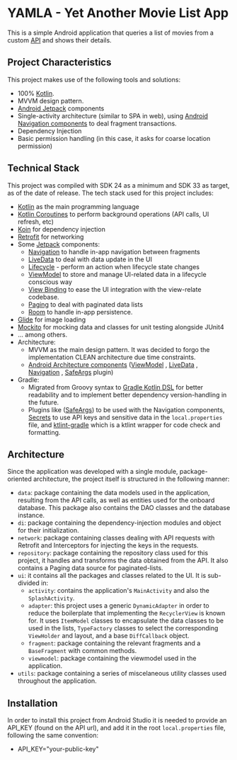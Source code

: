 # YAMLA - Yet Another Movie List App

This is a simple Android application that queries a list of movies from a
custom [API](https://my.api.mockaroo.com/movies.json?key=cb03b960) and shows their details.

## Project Characteristics

This project makes use of the following tools and solutions:

* 100% [Kotlin](https://kotlinlang.org/).
* MVVM design pattern.
* [Android Jetpack](https://developer.android.com/jetpack) components
* Single-activity architecture (similar to SPA in web),
  using [Android Navigation components](https://developer.android.com/guide/navigation/navigation-getting-started)
  to deal fragment transactions.
* Dependency Injection
* Basic permission handling (in this case, it asks for coarse location permission)

## Technical Stack

This project was compiled with SDK 24 as a minimum and SDK 33 as target, as of the date of release.
The tech stack used for this project includes:

* [Kotlin](https://kotlinlang.org/) as the main programming language
* [Kotlin Coroutines](https://kotlinlang.org/docs/reference/coroutines-overview.html) to perform
  background operations (API calls, UI refresh, etc)
* [Koin](https://insert-koin.io/) for dependency injection
* [Retrofit](https://square.github.io/retrofit/) for networking
* Some [Jetpack](https://developer.android.com/jetpack) components:
    * [Navigation](https://developer.android.com/topic/libraries/architecture/navigation/) to handle
      in-app navigation between fragments
    * [LiveData](https://developer.android.com/topic/libraries/architecture/livedata) to deal with
      data update in the UI
    * [Lifecycle](https://developer.android.com/topic/libraries/architecture/lifecycle) - perform an
      action when lifecycle state changes
    * [ViewModel](https://developer.android.com/topic/libraries/architecture/viewmodel) to store and
      manage UI-related data in a lifecycle conscious way
    * [View Binding](https://developer.android.com/topic/libraries/view-binding) to ease the UI
      integration with the view-relate codebase.
    * [Paging](https://developer.android.com/topic/libraries/architecture/paging/v3-overview) to
      deal with paginated data lists
    * [Room](https://developer.android.com/topic/libraries/architecture/room) to handle in-app
      persistence.
* [Glide](https://bumptech.github.io/glide/l) for image loading
* [Mockito](https://site.mockito.org/) for mocking data and classes for unit testing alongside JUnit4
* ... among others.
* Architecture:
    * MVVM as the main design pattern. It was decided to forgo the implementation CLEAN architecture
      due time constraints.
    * [Android Architecture components](https://developer.android.com/topic/libraries/architecture) ([ViewModel](https://developer.android.com/topic/libraries/architecture/viewmodel)
      , [LiveData](https://developer.android.com/topic/libraries/architecture/livedata)
      , [Navigation](https://developer.android.com/jetpack/androidx/releases/navigation)
      , [SafeArgs](https://developer.android.com/guide/navigation/navigation-pass-data#Safe-args)
      plugin)
* Gradle:
    * Migrated from Groovy syntax
      to [Gradle Kotlin DSL](https://docs.gradle.org/current/userguide/kotlin_dsl.html) for better
      readability and to implement better dependency version-handling in the future.
    * Plugins
      like ([SafeArgs](https://developer.android.com/guide/navigation/navigation-pass-data#Safe-args))
      to be used with the Navigation
      components, [Secrets](https://developers.google.com/maps/documentation/android-sdk/secrets-gradle-plugin)
      to use API keys and sensitive data in the `local.properties` file,
      and [ktlint-gradle](https://github.com/JLLeitschuh/ktlint-gradle) which is a ktlint wrapper
      for code check and formatting.

## Architecture

Since the application was developed with a single module, package-oriented architecture, the project
itself is structured in the following manner:

* `data`: package containing the data models used in the application, resulting from the API calls,
  as well as entities used for the onboard database. This package also contains the DAO classes and
  the database instance.
* `di`: package containing the dependency-injection modules and object for their initialization.
* `network`: package containing classes dealing with API requests with Retrofit and Interceptors for
  injecting the keys in the requests.
* `repository`: package containing the repository class used for this project, it handles and
  transforms the data obtained from the API. It also contains a Paging data source for
  paginated-lists.
* `ui`: it contains all the packages and classes related to the UI. It is sub-divided in:
    * `activity`: contains the application's `MainActivity` and also the `SplashActivity`.
    * `adapter`: this project uses a generic `DynamicAdapter` in order to reduce the boilerplate
      that implementing the `RecyclerView` is known for. It uses `ItemModel` classes to encapsulate
      the data classes to be used in the lists, `TypeFactory` classes to select the
      corresponding `ViewHolder` and layout, and a base `DiffCallback` object.
    * `fragment`: package containing the relevant fragments and a `BaseFragment` with common
      methods.
    * `viewmodel`: package containing the viewmodel used in the application.
* `utils`: package containing a series of miscelaneous utility classes used throughout the
  application.

## Installation

In order to install this project from Android Studio it is needed to provide an API_KEY (found on
the API url), and add it in the root `local.properties` file, following the same convention:

* API_KEY="your-public-key"
